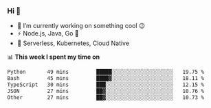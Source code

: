 ### Hi 👋

<!--
**nodejh/nodejh** is a ✨ _special_ ✨ repository because its `README.md` (this file) appears on your GitHub profile.

Here are some ideas to get you started:

- 🔭 I’m currently working on ...
- 🌱 I’m currently learning ...
- 👯 I’m looking to collaborate on ...
- 🤔 I’m looking for help with ...
- 💬 Ask me about ...
- 📫 How to reach me: ...
- 😄 Pronouns: ...
- ⚡ Fun fact: ...
-->

- 🔭 I’m currently working on something cool :wink:
- ⚡ Node.js, Java, Go :thought_balloon:
- 🤖 Serverless, Kubernetes, Cloud Native

📊 **This week I spent my time on**

<!--START_SECTION:waka-->

```txt
Python       49 mins         █████░░░░░░░░░░░░░░░░░░░░   19.75 %
Bash         45 mins         ████▓░░░░░░░░░░░░░░░░░░░░   18.11 %
TypeScript   30 mins         ███░░░░░░░░░░░░░░░░░░░░░░   12.15 %
JSON         27 mins         ██▓░░░░░░░░░░░░░░░░░░░░░░   10.76 %
Other        27 mins         ██▓░░░░░░░░░░░░░░░░░░░░░░   10.73 %
```

<!--END_SECTION:waka-->


<!--
:traffic_light: **Visitors**

![visitors](https://visitor-badge.glitch.me/badge?page_id=nodejh.nodejh)
-->
